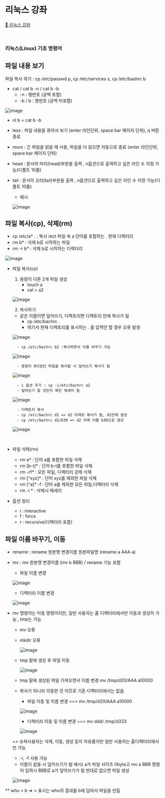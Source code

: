 # 리눅스 강좌
[:link: 리눅스 강좌 ](https://youtu.be/uRZr35xIBqg) 


<br>


### 리눅스(Linux) 기초 명령어

## 파일 내용 보기 

파일 복사 하기 : cp /etc/passwd p, cp /etc/services s, cp /etc/bashrc b

* cat / cat b -n / cat b -b
    * -n : 행번호 (공백 포함)
    * -b / b : 행번호 (공백 미포함)

![image](https://user-images.githubusercontent.com/93310395/169009899-a8ecae6c-9823-473e-aedb-4a9e0d3aaa83.png)

* nl b = cat b -b
* less : 파일 내용을 끊어서 보기 (enter 라인단위, space bar 페이지 단위), q 버튼 종료 
* more : 긴 파일을 읽을 때 사용, 파일을 다 읽으면 자동으로 종료 (enter 라인단위, space bar 페이지 단위)
* head : 문서의 머리(head)부분을 출력 , n옵션으로 출력하고 싶은 라인 수 지정 가능(디폴트 10줄)
* tail : 문서의 꼬리(tail)부분을 출력 , n옵션으로 출력하고 싶은 라인 수 지정 가능(디폴트 10줄)
    * 예시
    
    ![image](https://user-images.githubusercontent.com/93310395/169012808-97a52279-c611-441a-933b-6e7bbd1c73a0.png)


## 파일 복사(cp), 삭제(rm) 
* cp /etc/a* . : 복사 /ect 파일 속 a 단어를 포함하는 . 현재 디렉터리
* rm b*        : 삭제 b로 시작하는 파일
* rm -r b*     : 삭제 b로 시작하는 디렉터리

![image](https://user-images.githubusercontent.com/93310395/169020744-202366b3-1963-492f-a024-9a0ea8aaf85e.png)

* 파일 복사(cp)
    1) 용량이 다른 2개 파일 생성 
        - touch a 
        - cal > a2

    ![image](https://user-images.githubusercontent.com/93310395/169024999-c68e19e0-fb04-4e3c-9acb-74fa12cf7236.png)

    
    2) 복사하기 
    - 같은 이름이면 덮어쓰기, 디렉토리면 디렉토리 안에 복사가 됨 
        - cp /etc/bachrc .
        - 여기서 현재 디렉토리를 표시하는 . 를 입력안 할 경우 오류 발생 

    ![image](https://user-images.githubusercontent.com/93310395/169025369-857d7d9a-7421-43f6-8b13-dbee7af218e5.png)

        - cp /etc/bachrc b2 :복사하면서 이름 바꾸기 가능

    ![image](https://user-images.githubusercontent.com/93310395/169025731-0a47b7b2-8026-4696-b692-55ef5a4db433.png)

        - 용량이 0이었던 파일을 복사할 시 덮어쓰기 복사가 됨 
 
    ![image](https://user-images.githubusercontent.com/93310395/169026179-b924f677-a78c-4b20-a3af-1f3d783f99fd.png)
        
        - i 옵션 추가 : cp -i/etc/bachrc a2
        - 덮어쓰기 할 것인지 확인 메세지 뜸

    ![image](https://user-images.githubusercontent.com/93310395/169026737-52e9e4c0-886d-4f8e-9662-c2cd4d02bc89.png)

        - 디렉토리 복사
        - cp /etc/bachrc d2 => d2 아래로 복사가 됨, d2안에 생성
        - cp /etc/bachrc d2/b30 => d2 아래 이름 b30으로 생성 

     ![image](https://user-images.githubusercontent.com/93310395/169027567-0ed64c96-4649-44c7-9ac3-154d02e8cdd2.png)


<br>


* 파일 삭제(rm) 
    - rm a*        : 단어 a를 포함한 파일 삭제
    - rm [b-t]*    : 단어 b-t를 포함한 파일 삭제 
    - rm -rf*      : 모든 파일, 디렉터리 강제 삭제
    - rm [^xyz]*   : 단어 xyz를 제외한 파일 삭제
    - rm [^a]* -f  : 단어 a를 제외한 모든 파일,디렉터리 삭제 
    - rm -i *      : 삭제시 메세지

* 옵션 정리 
    - i : interactive 
    - f : force
    - r : recursive(디렉터리 포함)

## 파일 이름 바꾸기, 이동

* rename : rename 원본명 변경이름 원본파일명 (rename a AAA a)
* mv     : mv 원본명 변경이름 (mv b BBB) / rename 기능 포함 

    * 파일 이름 변경

    ![image](https://user-images.githubusercontent.com/93310395/169308693-f4de8512-f004-4061-935a-d874c75d0495.png)

    * 디렉터리 이름 변경

    ![image](https://user-images.githubusercontent.com/93310395/169309188-68b19599-3a33-4689-860b-d55052fc1322.png)


* mv 명령어는 이동 명령어지만, 일반 사용자는 홈 디렉터리에서만 이동과 생성이 가능 , tmp는 가능 
    * mv 오류 
    * mkdir 오류 

        ![image](https://user-images.githubusercontent.com/93310395/169309935-05ce6dc7-a7ef-48a4-bf3a-0408fba1839b.png)

    * tmp 밑에 생성 후 파일 이동 

        ![image](https://user-images.githubusercontent.com/93310395/169310729-cbda0e5f-1bc1-4f00-8a4a-8a964dec5463.png)  

    * tmp 밑에 생성된 파일 가져오면서 이름 변경 mv /tmp/d20/AAA a10000
    * 복사가 아니라 이동한 것 이므로 기존 디렉터리에서는 없음 
        * 파일 이동 및 이름 변경 ==>  mv /tmp/d20/AAA a10000

        ![image](https://user-images.githubusercontent.com/93310395/169311550-bc7a1e52-4768-4a8a-a7aa-76591753d94b.png)

        * 디렉터리 이동 및 이름 변경 ==>  mv ddd/ /tmp/d333

        ![image](https://user-images.githubusercontent.com/93310395/169312877-873f2211-f602-4d84-8097-bd7c69bf823f.png)



    => 슈퍼사용자는 삭제, 이동, 생성 등이 자유롭지만 일반 사용자는 홈디렉터리에서만 가능      

    * -i, -f 사용 가능 
    * 이름이 같을 시 덮어쓰기가 됨 
    예시) a가 파일 사이즈 0byte고 mv a BBB 명령어 입력시 BBB로 a가 덮어쓰기가 됨
        반대로 없으면 파일 생성
    
    ![image](https://user-images.githubusercontent.com/93310395/169314322-1a3805dd-5da7-474d-afdc-d34da105f2f9.png)


** who > b => > 표시는 who의 결과를 b에 담아서 파일을 만듬



``` 